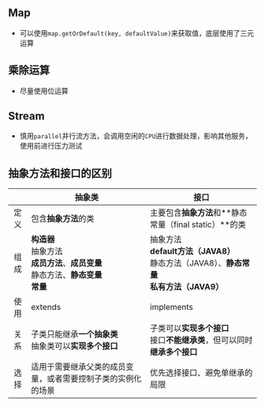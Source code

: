 ## Map

- 可以使用`map.getOrDefault(key, defaultValue)`来获取值，底层使用了三元运算

## 乘除运算

- 尽量使用位运算

## Stream

- 慎用`parallel`并行流方法，会调用空闲的`CPU`进行数据处理，影响其他服务，使用前进行压力测试

## 抽象方法和接口的区别

|      | 抽象类                                                       | 接口                                                         |
| :--: | ------------------------------------------------------------ | ------------------------------------------------------------ |
| 定义 | 包含**抽象方法**的类                                         | 主要包含**抽象方法**和**静态常量（final static）**的类       |
| 组成 | **构造器**<br />抽象方法<br />**成员方法**、**成员变量**<br />静态方法、**静态变量**<br />**常量** | 抽象方法<br />**default方法（JAVA8）**<br />静态方法（JAVA8）、**静态常量**<br />**私有方法（JAVA9）** |
| 使用 | extends                                                      | implements                                                   |
| 关系 | 子类只能继承**一个抽象类**<br />抽象类可以**实现多个接口**   | 子类可以**实现多个接口**<br />接口**不能继承类**，但可以同时**继承多个接口** |
| 选择 | 适用于需要继承父类的成员变量，或者需要控制子类的实例化的场景 | 优先选择接口、避免单继承的局限                               |

